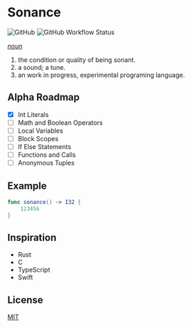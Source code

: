 # Sonance

![GitHub](https://img.shields.io/github/license/Jdender/sonancelang)
![GitHub Workflow Status](https://img.shields.io/github/workflow/status/Jdender/sonancelang/Continuous%20integration)

[_noun_](https://www.dictionary.com/browse/sonance)

1. the condition or quality of being sonant.
2. a sound; a tune.
3. an work in progress, experimental programing language.

## Alpha Roadmap

- [x] Int Literals
- [ ] Math and Boolean Operators
- [ ] Local Variables
- [ ] Block Scopes
- [ ] If Else Statements
- [ ] Functions and Calls
- [ ] Anonymous Tuples

## Example

```swift
func sonance() -> I32 {
    123456
}
```

## Inspiration

- Rust
- C
- TypeScript
- Swift

## License

[MIT](https://choosealicense.com/licenses/mit/)
